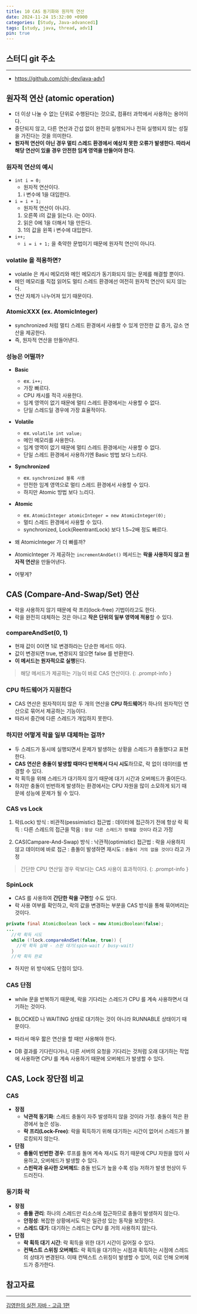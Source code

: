 ```yaml
---
title: 10 CAS 동기화와 원자적 연산
date: 2024-11-24 15:32:00 +0900
categories: [Study, Java-advanced1]
tags: [study, java, thread, adv1]
pin: true
---
```


## 스터디 git 주소
<hr />

- <https://github.com/chj-dev/java-adv1>


## 원자적 연산 (atomic operation)

- 더 이상 나눌 수 없는 단위로 수행된다는 것으로, 컴퓨터 과학에서 사용하는 용어이다.
- 중단되지 않고, 다른 연산과 간섭 없이 완전히 실행되거나 전혀 실행되지 않는 성질을 가진다는 것을 의미한다.
- **원자적 연산이 아닌 경우 멀티 스레드 환경에서 예상치 못한 오류가 발생한다. 따라서 해당 연산이 있을 경우 안전한 임계 영역을 만들어야 한다.**

### 원자적 연산의 예시

- `int i = 0;`
  - 원자적 연산이다.
  1. i 변수에 1을 대입한다.
- `i = i + 1;`
  - 원자적 연산이 아니다.
  1. 오른쪽 i의 값을 읽는다. i는 0이다.
  2. 읽은 0에 1을 더해서 1을 만든다.
  3. 1의 값을 왼쪽 i 변수에 대입한다.
- `i++;`
  - `i = i + 1;` 을 축약한 문법이기 때문에 원자적 연산이 아니다.

### volatile 을 적용하면?

- volatile 은 캐시 메모리와 메인 메모리가 동기화되지 않는 문제를 해결할 뿐이다.
- 메인 메모리를 직접 읽어도 멀티 스레드 환경에선 여전히 원자적 연산이 되지 않는다.
- 연산 자체가 나누어져 있기 때문이다.

### AtomicXXX (ex. AtomicInteger)

- synchronized 처럼 멀티 스레드 환경에서 사용할 수 있게 안전한 값 증가, 감소 연산을 제공한다.
- 즉, 원자적 연산을 만들어낸다.

### 성능은 어떨까?

- **Basic**
  - ex. `i++;`
  - 가장 빠르다.
  - CPU 캐시를 적극 사용한다.
  - 임계 영역이 없기 때문에 멀티 스레드 환경에서는 사용할 수 없다. 
  - 단일 스레드일 경우에 가장 효율적이다.
- **Volatile**
  - ex. `volatile int value;`
  - 메인 메모리를 사용한다.
  - 임계 영역이 없기 때문에 멀티 스레드 환경에서는 사용할 수 없다.
  - 단일 스레드 환경에서 사용하기엔 Basic 방법 보다 느리다.
- **Synchronized**
  - ex. `synchronized 블록 사용`
  - 안전한 임계 영역으로 멀티 스레드 환경에서 사용할 수 있다.
  - 하지만 Atomic 방법 보다 느리다.
- **Atomic**
  - ex. `AtomicInteger atomicInteger = new AtomicInteger(0);`
  - 멀티 스레드 환경에서 사용할 수 있다.
  - synchronized, Lock(ReentrantLock) 보다 1.5~2배 정도 빠르다.


- 왜 AtomicInteger 가 더 빠를까? 
- AtomicInteger 가 제공하는 `incrementAndGet()` 메서드는 **락을 사용하지 않고 원자적 연산**을 만들어낸다.
- 어떻게?

## CAS (Compare-And-Swap/Set) 연산

- 락을 사용하지 않기 때문에 락 프리(lock-free) 기법이라고도 한다.
- 락을 완전히 대체하는 것은 아니고 **작은 단위의 일부 영역에 적용**할 수 있다.

### compareAndSet(0, 1)

- 현재 값이 0이면 1로 변경하라는 단순한 메서드 이다.
- 값이 변경되면 true, 변경되지 않으면 false 를 반환한다.
- **이 메서드는 원자적으로 실행**된다.

> 해당 메서드가 제공하는 기능이 바로 CAS 연산이다.
{: .prompt-info }

### CPU 하드웨어가 지원한다

- CAS 연산은 원자적이지 않은 두 개의 연산을 **CPU 하드웨어**가 하나의 원자적인 연산으로 묶어서 제공하는 기능이다.
- 따라서 중간에 다른 스레드가 개입하지 못한다.

### 하지만 어떻게 락을 일부 대체하는 걸까?

- 두 스레드가 동시에 실행되면서 문제가 발생하는 상황을 스레드가 충돌했다고 표현한다.
- **CAS 연산은 충돌이 발생할 때마다 반복해서 다시 시도**하므로, 락 없이 데이터를 변경할 수 있다.
- 락 획득을 위해 스레드가 대기하지 않기 때문에 대기 시간과 오버헤드가 줄어든다.
- 하지만 충돌이 빈번하게 발생하는 환경에서는 CPU 자원을 많이 소모하게 되기 때문에 성능에 문제가 될 수 있다.

### CAS vs Lock

1. 락(Lock) 방식
: 비관적(pessimistic) 접근법
: 데이터에 접근하기 전에 항상 락 획득
: 다른 스레드의 접근을 막음
: `항상 다른 스레드가 방해할 것이다` 라고 가정

2. CAS(Campare-And-Swap) 방식
: 낙관적(optimistic) 접근법
: 락을 사용하지 않고 데이터에 바로 접근
: 충돌이 발생하면 재시도
: `충돌이 거의 없을 것이다` 라고 가정

> 간단한 CPU 연산일 경우 락보다는 CAS 사용이 효과적이다.
{: .prompt-info }


### SpinLock

- CAS 를 사용하여 **간단한 락을 구현**할 수도 있다.
- 락 사용 여부를 확인하고, 락의 값을 변경하는 부분을 CAS 방식을 통해 묶어버리는 것이다.
```java
private final AtomicBoolean lock = new AtomicBoolean(false);
...
  //락 획득 시도
  while (!lock.compareAndSet(false, true)) {
    //락 획득 실패 - 스핀 대기(spin-wait / busy-wait)
  }
  //락 획득 완료
```

- 하지만 위 방식에도 단점이 있다.

### CAS 단점

- while 문을 반복하기 때문에, 락을 기다리는 스레드가 CPU 를 계속 사용하면서 대기하는 것이다.
- BLOCKED 나 WAITING 상태로 대기하는 것이 아니라 RUNNABLE 상태이기 때문이다.


- 따라서 매우 짧은 연산을 할 때만 사용해야 한다. 
- DB 결과를 기다린다거나, 다른 서버의 요청을 기다리는 것처럼 오래 대기하는 작업에 사용하면 CPU 를 계속 사용하기 때문에 오버헤드가 발생할 수 있다.


## CAS, Lock 장단점 비교

### CAS

- **장점**
  - **낙관적 동기화**: 스레드 충돌이 자주 발생하지 않을 것이라 가정. 충돌이 적은 환경에서 높은 성능.
  - **락 프리(Lock-Free)**: 락을 획득하기 위해 대기하는 시간이 없어서 스레드가 블로킹되지 않는다.
- **단점**
  - **충돌이 빈번한 경우**: 루프를 돌며 계속 재시도 하기 때문에 CPU 자원을 많이 사용하고, 오버헤드가 발생할 수 있다.
  - **스핀락과 유사한 오버헤드**: 충돌 빈도가 높을 수록 성능 저하가 발생 현상이 두드러진다.

### 동기화 락

- **장점**
  - **충돌 관리**: 하나의 스레드만 리소스에 접근하므로 충돌이 발생하지 않는다.
  - **안정성**: 복잡한 상황에서도 락은 일관성 있는 동작을 보장한다.
  - **스레드 대기**: 대기하는 스레드는 CPU 를 거의 사용하지 않는다.
- **단점**
  - **락 획득 대기 시간**: 락 획득을 위한 대기 시간이 길어질 수 있다.
  - **컨텍스트 스위칭 오버헤드**: 락 획득을 대기하는 시점과 획득하는 시점에 스레드의 상태가 변경된다. 이때 컨텍스트 스위칭이 발생할 수 있어, 이로 인해 오버헤드가 증가한다.


## 참고자료
<hr />

[김영한의 실전 자바 - 고급 1편](https://www.inflearn.com/course/%EA%B9%80%EC%98%81%ED%95%9C%EC%9D%98-%EC%8B%A4%EC%A0%84-%EC%9E%90%EB%B0%94-%EA%B3%A0%EA%B8%89-1/dashboard)
